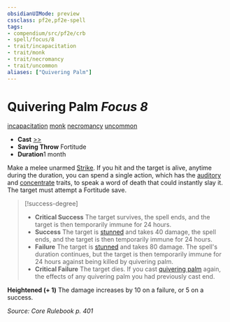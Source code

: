 ```yaml
---
obsidianUIMode: preview
cssclass: pf2e,pf2e-spell
tags:
- compendium/src/pf2e/crb
- spell/focus/8
- trait/incapacitation
- trait/monk
- trait/necromancy
- trait/uncommon
aliases: ["Quivering Palm"]
---
```

# Quivering Palm *Focus 8*   
[incapacitation](../../rules/traits/incapacitation.md)  [monk](../../rules/traits/monk.md)  [necromancy](../../rules/traits/necromancy.md)  [uncommon](../../rules/traits/uncommon.md)  

- **Cast** [>>](../../rules/core-rulebook/chapter-9-playing-the-game.md#Actions "Two-Action") 
- **Saving Throw** Fortitude
- **Duration**1 month

Make a melee unarmed [Strike](../../rules/actions/strike.md). If you hit and the target is alive, anytime during the duration, you can spend a single action, which has the [auditory](../../rules/traits/auditory.md) and [concentrate](../../rules/traits/concentrate.md) traits, to speak a word of death that could instantly slay it. The target must attempt a Fortitude save.

> [!success-degree] 
> - **Critical Success** The target survives, the spell ends, and the target is then temporarily immune for 24 hours.
> - **Success** The target is [stunned](../../rules/conditions.md#Stunned) and takes 40 damage, the spell ends, and the target is then temporarily immune for 24 hours.
> - **Failure** The target is [stunned](../../rules/conditions.md#Stunned) and takes 80 damage. The spell's duration continues, but the target is then temporarily immune for 24 hours against being killed by quivering palm.
> - **Critical Failure** The target dies. If you cast [quivering palm](../../../..//TTRPGShare-Pathfinder-2E-Vault/compendium/spells/quivering-palm.md) again, the effects of any quivering palm you had previously cast end.

**Heightened (+ 1)** The damage increases by 10 on a failure, or 5 on a success.

*Source: Core Rulebook p. 401*